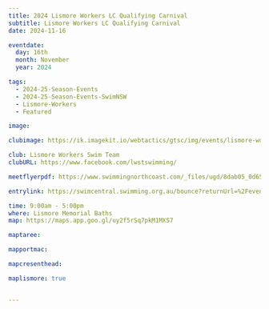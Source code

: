 ```yaml
---
title: 2024 Lismore Workers LC Qualifying Carnival
subtitle: Lismore Workers LC Qualifying Carnival
date: 2024-11-16

eventdate:
  day: 16th
  month: November
  year: 2024

tags:
  - 2024-25-Season-Events
  - 2024-25-Season-Events-SwimNSW
  - Lismore-Workers
  - Featured

image: 

clubimage: https://ik.imagekit.io/webtactics/gtsc/img/events/lismore-workers-600x400.jpg

club: Lismore Workers Swim Team 
clubURL: https://www.facebook.com/lwstswimming/

meetflyerpdf: https://www.swimmingnorthcoast.com/_files/ugd/8dab05_0d65084ad83342af912e55310515d5f2.pdf

entrylink: https://swimcentral.swimming.org.au/bounce?returnUrl=%2Fevents%2Fa9f67258-3686-ef11-ac20-000d3ad05ca9%2Fdetail

time: 9:00am - 5:00pm
where: Lismore Memorial Baths
map: https://maps.app.goo.gl/uy2f5rSq7pkM1MXS7

maptaree:

mapportmac:

mapcresenthead:

maplismore: true


---
```



